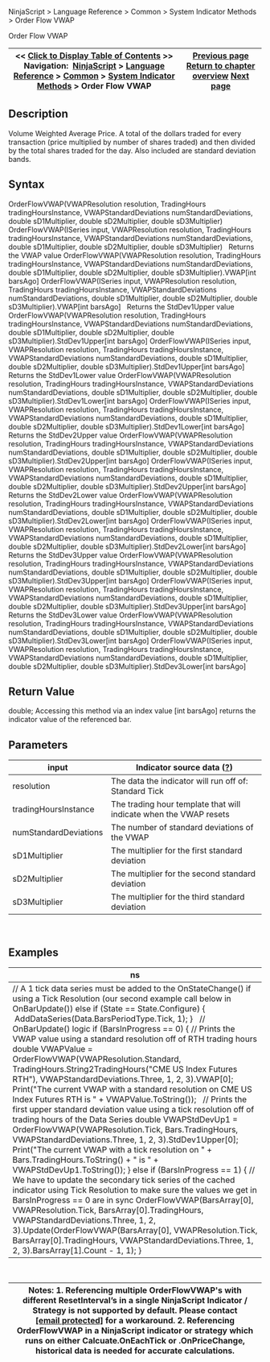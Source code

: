 ﻿
NinjaScript > Language Reference > Common > System Indicator Methods > Order Flow VWAP

Order Flow VWAP

| << [Click to Display Table of Contents](order_flow_vwap2.md) >> **Navigation:**     [NinjaScript](ninjascript-1.md) > [Language Reference](language_reference_wip-1.md) > [Common](common-1.md) > [System Indicator Methods](indicators-1.md) > Order Flow VWAP | [Previous page](order_flow_volumetric_bars2-1.md) [Return to chapter overview](indicators-1.md) [Next page](parabolic_sar-1.md) |
| --- | --- |
## Description
Volume Weighted Average Price. A total of the dollars traded for every transaction (price multiplied by number of shares traded) and then divided by the total shares traded for the day. Also included are standard deviation bands.
 
## Syntax
OrderFlowVWAP(VWAPResolution resolution, TradingHours tradingHoursInstance, VWAPStandardDeviations numStandardDeviations, double sD1Multiplier, double sD2Multiplier, double sD3Multiplier)
OrderFlowVWAP(ISeries<double> input, VWAPResolution resolution, TradingHours tradingHoursInstance, VWAPStandardDeviations numStandardDeviations, double sD1Multiplier, double sD2Multiplier, double sD3Multiplier)
 
Returns the VWAP value
OrderFlowVWAP(VWAPResolution resolution, TradingHours tradingHoursInstance, VWAPStandardDeviations numStandardDeviations, double sD1Multiplier, double sD2Multiplier, double sD3Multiplier).VWAP[int barsAgo]
OrderFlowVWAP(ISeries<double> input, VWAPResolution resolution, TradingHours tradingHoursInstance, VWAPStandardDeviations numStandardDeviations, double sD1Multiplier, double sD2Multiplier, double sD3Multiplier).VWAP[int barsAgo]
 
Returns the StdDev1Upper value
OrderFlowVWAP(VWAPResolution resolution, TradingHours tradingHoursInstance, VWAPStandardDeviations numStandardDeviations, double sD1Multiplier, double sD2Multiplier, double sD3Multiplier).StdDev1Upper[int barsAgo]
OrderFlowVWAP(ISeries<double> input, VWAPResolution resolution, TradingHours tradingHoursInstance, VWAPStandardDeviations numStandardDeviations, double sD1Multiplier, double sD2Multiplier, double sD3Multiplier).StdDev1Upper[int barsAgo]
 
Returns the StdDev1Lower value
OrderFlowVWAP(VWAPResolution resolution, TradingHours tradingHoursInstance, VWAPStandardDeviations numStandardDeviations, double sD1Multiplier, double sD2Multiplier, double sD3Multiplier).StdDev1Lower[int barsAgo]
OrderFlowVWAP(ISeries<double> input, VWAPResolution resolution, TradingHours tradingHoursInstance, VWAPStandardDeviations numStandardDeviations, double sD1Multiplier, double sD2Multiplier, double sD3Multiplier).StdDev1Lower[int barsAgo]
 
Returns the StdDev2Upper value
OrderFlowVWAP(VWAPResolution resolution, TradingHours tradingHoursInstance, VWAPStandardDeviations numStandardDeviations, double sD1Multiplier, double sD2Multiplier, double sD3Multiplier).StdDev2Upper[int barsAgo]
OrderFlowVWAP(ISeries<double> input, VWAPResolution resolution, TradingHours tradingHoursInstance, VWAPStandardDeviations numStandardDeviations, double sD1Multiplier, double sD2Multiplier, double sD3Multiplier).StdDev2Upper[int barsAgo]
 
Returns the StdDev2Lower value
OrderFlowVWAP(VWAPResolution resolution, TradingHours tradingHoursInstance, VWAPStandardDeviations numStandardDeviations, double sD1Multiplier, double sD2Multiplier, double sD3Multiplier).StdDev2Lower[int barsAgo]
OrderFlowVWAP(ISeries<double> input, VWAPResolution resolution, TradingHours tradingHoursInstance, VWAPStandardDeviations numStandardDeviations, double sD1Multiplier, double sD2Multiplier, double sD3Multiplier).StdDev2Lower[int barsAgo]
 
Returns the StdDev3Upper value
OrderFlowVWAP(VWAPResolution resolution, TradingHours tradingHoursInstance, VWAPStandardDeviations numStandardDeviations, double sD1Multiplier, double sD2Multiplier, double sD3Multiplier).StdDev3Upper[int barsAgo]
OrderFlowVWAP(ISeries<double> input, VWAPResolution resolution, TradingHours tradingHoursInstance, VWAPStandardDeviations numStandardDeviations, double sD1Multiplier, double sD2Multiplier, double sD3Multiplier).StdDev3Upper[int barsAgo]
 
Returns the StdDev3Lower value
OrderFlowVWAP(VWAPResolution resolution, TradingHours tradingHoursInstance, VWAPStandardDeviations numStandardDeviations, double sD1Multiplier, double sD2Multiplier, double sD3Multiplier).StdDev3Lower[int barsAgo]
OrderFlowVWAP(ISeries<double> input, VWAPResolution resolution, TradingHours tradingHoursInstance, VWAPStandardDeviations numStandardDeviations, double sD1Multiplier, double sD2Multiplier, double sD3Multiplier).StdDev3Lower[int barsAgo]

## Return Value
double; Accessing this method via an index value [int barsAgo] returns the indicator value of the referenced bar.

## Parameters

| input | Indicator source data ([?](valid_input_data_for_indicator-1.md)) |
| --- | --- |
| resolution | The data the indicator will run off of: Standard Tick |
| tradingHoursInstance | The trading hour template that will indicate when the VWAP resets |
| numStandardDeviations | The number of standard deviations of the VWAP |
| sD1Multiplier | The multiplier for the first standard deviation |
| sD2Multiplier | The multiplier for the second standard deviation |
| sD3Multiplier | The multiplier for the third standard deviation |
 
## 
## Examples

| ns |
| --- |
| // A 1 tick data series must be added to the OnStateChange() if using a Tick Resolution (our second example call below in OnBarUpdate()) else if (State == State.Configure) {  AddDataSeries(Data.BarsPeriodType.Tick, 1); }   // OnBarUpdate() logic if (BarsInProgress == 0) { // Prints the VWAP value using a standard resolution off of RTH trading hours double VWAPValue = OrderFlowVWAP(VWAPResolution.Standard, TradingHours.String2TradingHours("CME US Index Futures RTH"), VWAPStandardDeviations.Three, 1, 2, 3).VWAP[0]; Print("The current VWAP with a standard resolution on CME US Index Futures RTH is " + VWAPValue.ToString());   // Prints the first upper standard deviation value using a tick resolution off of trading hours of the Data Series double VWAPStdDevUp1 = OrderFlowVWAP(VWAPResolution.Tick, Bars.TradingHours, VWAPStandardDeviations.Three, 1, 2, 3).StdDev1Upper[0]; Print("The current VWAP with a tick resolution on " + Bars.TradingHours.ToString() + " is " + VWAPStdDevUp1.ToString()); } else if (BarsInProgress == 1) { // We have to update the secondary tick series of the cached indicator using Tick Resolution to make sure the values we get in BarsInProgress == 0 are in sync OrderFlowVWAP(BarsArray[0], VWAPResolution.Tick, BarsArray[0].TradingHours, VWAPStandardDeviations.Three, 1, 2, 3).Update(OrderFlowVWAP(BarsArray[0], VWAPResolution.Tick, BarsArray[0].TradingHours, VWAPStandardDeviations.Three, 1, 2, 3).BarsArray[1].Count - 1, 1); } |
 

| Notes:  1. Referencing multiple OrderFlowVWAP's with different ResetInterval’s in a single NinjaScript Indicator / Strategy is not supported by default. Please contact [[email protected]](/cdn-cgi/l/email-protection#8bfbe7eaffede4f9e6f8fefbfbe4f9ffcbe5e2e5e1eafff9eaefeef9a5e8e4e6) for a workaround. 2. Referencing OrderFlowVWAP in a NinjaScript indicator or strategy which runs on either Calcuate.OnEachTick or .OnPriceChange, historical data is needed for accurate calculations. |
| --- |
## 
